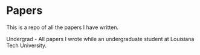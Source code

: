 Papers
======

This is a repo of all the papers I have written.

Undergrad - All papers I wrote while an undergraduate student at Louisiana Tech University.
